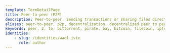 ```yaml
---
template: TermDetailPage
title: Peer-to-peer (P2P)
description: Peer-to-peer. Sending transactions or sharing files directly between nodes in a decentralized system without depending on a centralized authority.
aliases: peer-to-peer, p2p, decentralization, decentralized peer to peer file sharing, decentralized peer-to-peer networks, peer-to-peer cryptocurrency blockchains, cardano p2p, cardano peer-to-peer network, filecoin, bittorrent
keywords: peer, 2, to, bittorrent, pirate, bay, bitcoin, filecoin, ipfs
identities: 
    - slug: /identities/wael-ivie
      role: author
---
```

